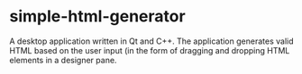 # simple-html-generator
A desktop application written in Qt and C++. The application generates valid HTML based on the user input (in the form of dragging and dropping HTML elements in a designer pane.

